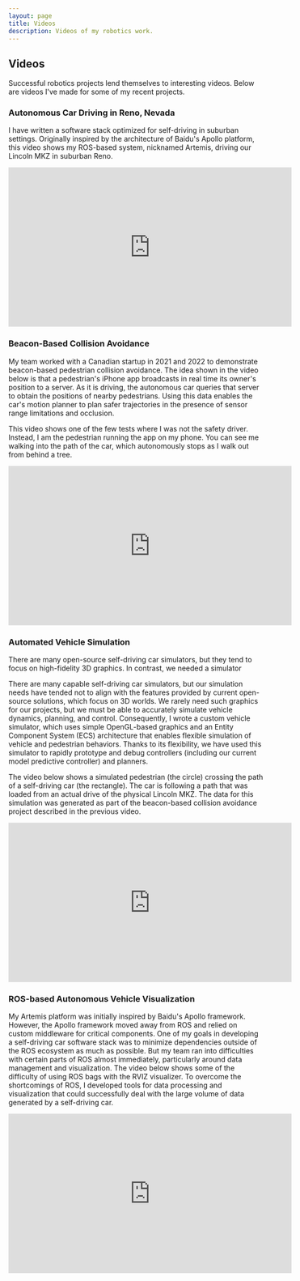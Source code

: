 ```yaml
---
layout: page
title: Videos
description: Videos of my robotics work.
---
```


## Videos

Successful robotics projects lend themselves to interesting
videos. Below are videos I've made for some of my recent projects.

### Autonomous Car Driving in Reno, Nevada

<p>I have written a software stack optimized for self-driving in
suburban settings. Originally inspired by the architecture of Baidu's
Apollo platform, this video shows my ROS-based system, nicknamed
Artemis, driving our Lincoln MKZ in suburban Reno.</p>

<p style="text-align:center">
<iframe width="560" height="315" src="https://www.youtube.com/embed/UNSX7YNIygc" title="YouTube video player" frameborder="0" allow="autoplay; encrypted-media" allowfullscreen=""></iframe>
</p>

### Beacon-Based Collision Avoidance

<p>My team worked with a Canadian startup in 2021 and 2022 to
demonstrate beacon-based pedestrian collision avoidance. The idea
shown in the video below is that a pedestrian's iPhone app broadcasts
in real time its owner's position to a server. As it is driving, the
autonomous car queries that server to obtain the positions of nearby
pedestrians. Using this data enables the car's motion planner to plan
safer trajectories in the presence of sensor range limitations and
occlusion.<p>

<p>This video shows one of the few tests where I was not the safety
driver. Instead, I am the pedestrian running the app on my phone. You
can see me walking into the path of the car, which autonomously stops
as I walk out from behind a tree.</p>

<p style="text-align:center">
<iframe width="560" height="315" src="https://www.youtube.com/embed/jLeni-IW6nE" title="YouTube video player" frameborder="0" allow="accelerometer; autoplay; clipboard-write; encrypted-media; gyroscope; picture-in-picture" allowfullscreen></iframe>
</p>

### Automated Vehicle Simulation

<p>There are many open-source self-driving car simulators, but they
tend to focus on high-fidelity 3D graphics. In contrast, we needed a
simulator </p>

<p>There are many capable self-driving car simulators, but our
simulation needs have tended not to align with the features provided
by current open-source solutions, which focus on 3D worlds. We rarely
need such graphics for our projects, but we must be able to accurately
simulate vehicle dynamics, planning, and control. Consequently, I
wrote a custom vehicle simulator, which uses simple OpenGL-based
graphics and an Entity Component System (ECS) architecture that
enables flexible simulation of vehicle and pedestrian
behaviors. Thanks to its flexibility, we have used this simulator to
rapidly prototype and debug controllers (including our current model
predictive controller) and planners.</p>

<p>The video below shows a simulated pedestrian (the circle) crossing
the path of a self-driving car (the rectangle). The car is following a
path that was loaded from an actual drive of the physical Lincoln
MKZ. The data for this simulation was generated as part of the
beacon-based collision avoidance project described in the previous
video.</p>

<p style="text-align:center">
<iframe width="560" height="315" src="https://www.youtube.com/embed/pNe_gpRyW_A" title="YouTube video player" frameborder="0" allow="accelerometer; autoplay; clipboard-write; encrypted-media; gyroscope; picture-in-picture" allowfullscreen></iframe>
</p>

### ROS-based Autonomous Vehicle Visualization

<p>My Artemis platform was initially inspired by Baidu's Apollo
framework. However, the Apollo framework moved away from ROS and
relied on custom middleware for critical components. One of my goals
in developing a self-driving car software stack was to minimize
dependencies outside of the ROS ecosystem as much as possible. But my
team ran into difficulties with certain parts of ROS almost
immediately, particularly around data management and
visualization. The video below shows some of the difficulty of using
ROS bags with the RVIZ visualizer. To overcome the shortcomings of
ROS, I developed tools for data processing and visualization that
could successfully deal with the large volume of data generated by a
self-driving car.</p>

<p style="text-align:center">
<iframe width="560" height="315" src="https://www.youtube.com/embed/MsfpRpnVhpE" title="YouTube video player" frameborder="0" allow="accelerometer; autoplay; clipboard-write; encrypted-media; gyroscope; picture-in-picture" allowfullscreen></iframe>
</p>
